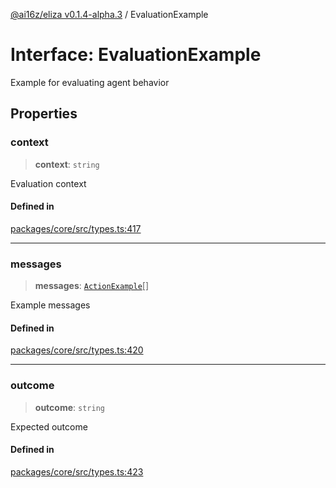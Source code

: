 [@ai16z/eliza v0.1.4-alpha.3](../index.md) / EvaluationExample

# Interface: EvaluationExample

Example for evaluating agent behavior

## Properties

### context

> **context**: `string`

Evaluation context

#### Defined in

[packages/core/src/types.ts:417](https://github.com/Sifchain/sa-eliza/blob/main/packages/core/src/types.ts#L417)

***

### messages

> **messages**: [`ActionExample`](ActionExample.md)[]

Example messages

#### Defined in

[packages/core/src/types.ts:420](https://github.com/Sifchain/sa-eliza/blob/main/packages/core/src/types.ts#L420)

***

### outcome

> **outcome**: `string`

Expected outcome

#### Defined in

[packages/core/src/types.ts:423](https://github.com/Sifchain/sa-eliza/blob/main/packages/core/src/types.ts#L423)
